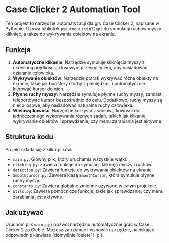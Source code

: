 # Case Clicker 2 Automation Tool

Ten projekt to narzędzie automatyzacji dla gry Case Clicker 2, napisane w Pythonie. Używa bibliotek `pyautogui` i `win32api` do symulacji ruchów myszy i kliknięć, a także do wykrywania obiektów na ekranie.

## Funkcje

1. **Automatyczne klikanie**: Narzędzie symuluje kliknięcia myszy z określoną prędkością i losowym przesunięciem, aby naśladować działanie człowieka.
2. **Wykrywanie obiektów**: Narzędzie potrafi wykrywać różne obiekty na ekranie, takie jak boostery i torby z pieniędzmi, i automatycznie kierować kursor do nich.
3. **Płynne ruchy myszy**: Narzędzie symuluje płynne ruchy myszy, zamiast teleportować kursor bezpośrednio do celu. Dodatkowo, ruchy myszy są nieco losowe, aby naśladować naturalne ruchy człowieka.
4. **Wielowątkowość**: Narzędzie korzysta z wielowątkowości do jednoczesnego wykonywania różnych zadań, takich jak klikanie, wykrywanie obiektów i sprawdzanie, czy menu zarabiania jest aktywne.

## Struktura kodu

Projekt składa się z kilku plików:

- `main.py`: Główny plik, który uruchamia wszystkie wątki.
- `clicking.py`: Zawiera funkcje do symulacji kliknięć myszy i ruchów.
- `detection.py`: Zawiera funkcje do wykrywania obiektów na ekranie.
- `SmoothCursor.py`: Zawiera klasę `SmoothCursor`, która symuluje płynne ruchy myszy.
- `constants.py`: Zawiera globalne zmienne używane w całym projekcie.
- `utils.py`: Zawiera pomocnicze funkcje, takie jak sprawdzanie, czy menu zarabiania jest aktywne.

## Jak używać

Uruchom plik `main.py` i pozwól narzędziu automatycznie grać w Case Clicker 2 za Ciebie. Możesz zatrzymać i wznowić narzędzie, naciskając odpowiednie klawisze (domyślnie 'delete' i 'p').
